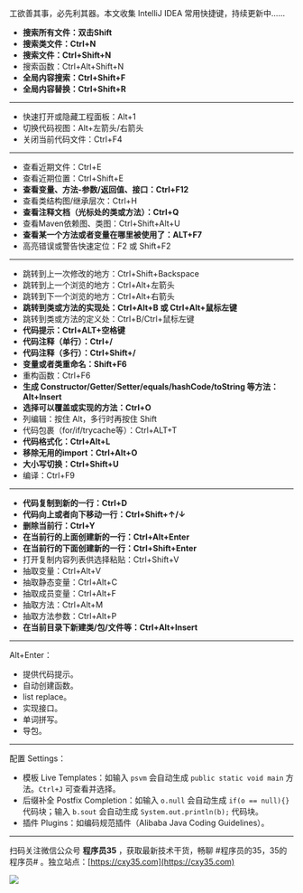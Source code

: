工欲善其事，必先利其器。本文收集 IntelliJ IDEA 常用快捷键，持续更新中......
<!-- more -->

- **搜索所有文件：双击Shift**
- **搜索类文件：Ctrl+N**
- **搜索文件：Ctrl+Shift+N**
- 搜索函数：Ctrl+Alt+Shift+N
- **全局内容搜索：Ctrl+Shift+F**
- **全局内容替换：Ctrl+Shift+R**

---

- 快速打开或隐藏工程面板：Alt+1
- 切换代码视图：Alt+左箭头/右箭头
- 关闭当前代码文件：Ctrl+F4

---

- 查看近期文件：Ctrl+E
- 查看近期位置：Ctrl+Shift+E
- **查看变量、方法-参数/返回值、接口：Ctrl+F12**
- 查看类结构图/继承层次：Ctrl+H
- **查看注释文档（光标处的类或方法）：Ctrl+Q**
- 查看Maven依赖图、类图：Ctrl+Shift+Alt+U
- **查看某一个方法或者变量在哪里被使用了：ALT+F7**
- 高亮错误或警告快速定位：F2 或 Shift+F2

---

- 跳转到上一次修改的地方：Ctrl+Shift+Backspace
- 跳转到上一个浏览的地方：Ctrl+Alt+左箭头
- 跳转到下一个浏览的地方：Ctrl+Alt+右箭头
- **跳转到类或方法的实现处：Ctrl+Alt+B 或 Ctrl+Alt+鼠标左键**
- 跳转到类或方法的定义处：Ctrl+B/Ctrl+鼠标左键
- **代码提示：Ctrl+ALT+空格键**
- **代码注释（单行）：Ctrl+/**
- **代码注释（多行）：Ctrl+Shift+/**
- **变量或者类重命名：Shift+F6**
- 重构函数：Ctrl+F6
- **生成 Constructor/Getter/Setter/equals/hashCode/toString 等方法：Alt+Insert**
- **选择可以覆盖或实现的方法：Ctrl+O**
- 列编辑：按住 Alt，多行时再按住 Shift
- 代码包裹（for/if/trycache等）：Ctrl+ALT+T
- **代码格式化：Ctrl+Alt+L**
- **移除无用的import：Ctrl+Alt+O**
- **大小写切换：Ctrl+Shift+U**
- 编译：Ctrl+F9

---

- **代码复制到新的一行：Ctrl+D**
- **代码向上或者向下移动一行：Ctrl+Shift+↑/↓**
- **删除当前行：Ctrl+Y**
- **在当前行的上面创建新的一行：Ctrl+Alt+Enter**
- **在当前行的下面创建新的一行：Ctrl+Shift+Enter**
- 打开复制内容列表供选择粘贴：Ctrl+Shift+V
- 抽取变量：Ctrl+Alt+V
- 抽取静态变量：Ctrl+Alt+C
- 抽取成员变量：Ctrl+Alt+F
- 抽取方法：Ctrl+Alt+M
- 抽取方法参数：Ctrl+Alt+P
- **在当前目录下新建类/包/文件等：Ctrl+Alt+Insert**

---

Alt+Enter：
- 提供代码提示。
- 自动创建函数。
- list replace。
- 实现接口。
- 单词拼写。
- 导包。

---

配置 Settings：
- 模板 Live Templates：如输入 `psvm` 会自动生成 `public static void main` 方法。`Ctrl+J` 可查看并选择。
- 后缀补全 Postfix Completion：如输入 `o.null` 会自动生成 `if(o == null){}` 代码块；输入 `b.sout` 会自动生成 `System.out.println(b);` 代码块。
- 插件 Plugins：如编码规范插件（Alibaba Java Coding Guidelines）。


---

扫码关注微信公众号 **程序员35** ，获取最新技术干货，畅聊 #程序员的35，35的程序员# 。独立站点：[https://cxy35.com](https://cxy35.com)

![](https://oscimg.oschina.net/oscnet/up-285838b9c516db5bb1ba760f292f2346078.JPEG)